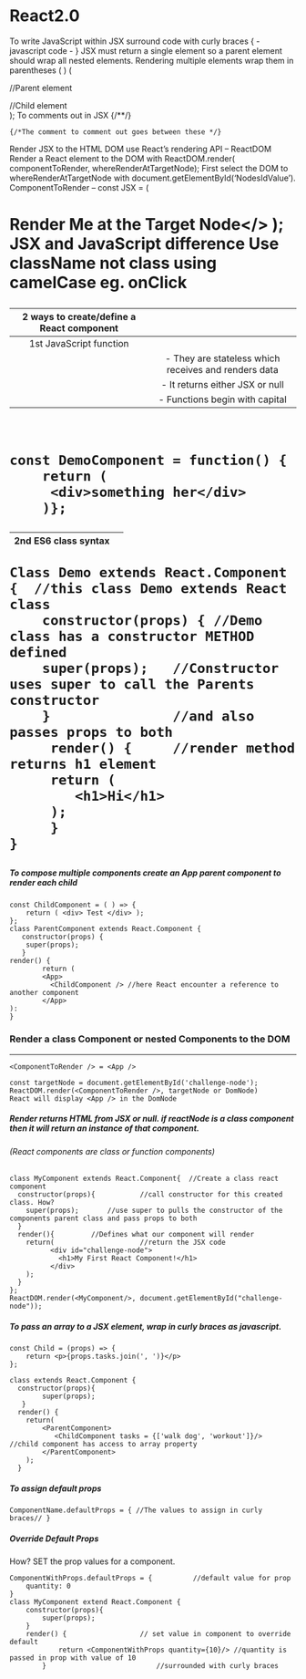 # React2.0

To write JavaScript within JSX surround code with curly braces { - javascript code - }
JSX must return a single element so a parent element should wrap all nested elements.
Rendering multiple elements wrap them in parentheses ( )
( <div> //Parent element
<p></p> //Child element
</div> );
To comments out in JSX {/**/}

`{/*The comment to comment out goes between these */}`
 
Render JSX to the HTML DOM use React’s rendering API – ReactDOM
Render a React element to the DOM with 
ReactDOM.render( componentToRender, whereRenderAtTargetNode);
First select the DOM to whereRenderAtTargetNode with 
	document.getElementById(‘NodesIdValue’).
ComponentToRender – const JSX = ( <h1>Render Me at the Target Node</> );
JSX and JavaScript difference
Use className not class using camelCase eg. onClick

|2 ways to create/define a React component||
|:---:|:--:|
|1st JavaScript function|
||- They are stateless which receives and renders data|
||- It returns either JSX or null|
||- Functions begin with capital|
<br />
		
  	const DemoComponent = function() {
		return (
		 <div>something her</div>
		)};
 
|2nd ES6 class syntax||
|:---:|:--:|

	Class Demo extends React.Component {  //this class Demo extends React class
		constructor(props) { //Demo class has a constructor METHOD defined
		super(props);	//Constructor uses super to call the Parents constructor 
		}				//and also passes props to both
	     render() {		//render method returns h1 element
   		 return (
			<h1>Hi</h1>
  		 );
	     }
	}

##### To compose multiple components create an App parent component to render each child

	const ChildComponent = ( ) => { 
 		return ( <div> Test </div> ); 
   	};
	class ParentComponent extends React.Component {
	   constructor(props) {
		super(props);
	   }
	render() {
	 	    return (
			<App>
			  <ChildComponent /> //here React encounter a reference to another component
			</App>
	):
	}


### Render a class Component or nested Components to the DOM
<hr/>

	<ComponentToRender /> = <App />
	
	const targetNode = document.getElementById('challenge-node');
	ReactDOM.render(<ComponentToRender />, targetNode or DomNode)
	React will display <App /> in the DomNode

##### Render returns HTML from JSX or null. if reactNode is a class component then it will return an instance of that component.

###### (React components are class or function components)


	class MyComponent extends React.Component{  //Create a class react component 
	  constructor(props){			//call constructor for this created class. How?
	    super(props);		//use super to pulls the constructor of the components parent class and pass props to both
	  }
	  render(){			//Defines what our component will render
	    return(						//return the JSX code
	          <div id="challenge-node">
	            <h1>My First React Component!</h1>
	          </div>
	    );
	  }
	};
	ReactDOM.render(<MyComponent/>, document.getElementById("challenge-node"));

##### To pass an array to a JSX element, wrap in curly braces as javascript.

	const Child = (props) => {
  		return <p>{props.tasks.join(', ')}</p>
	};

 	class extends React.Component {
 	  constructor(props){
    		super(props);
	   }
	  render() {
		return(
		 	<ParentComponent>
		   	   <ChildComponent tasks = {['walk dog', 'workout']}/>	//child component has access to array property
			</ParentComponent>
		);
	  }

##### To assign default props
   
 	ComponentName.defaultProps = { //The values to assign in curly braces// }
##### Override Default Props
How? SET the prop values for a component.
    
    ComponentWithProps.defaultProps = {	         //default value for prop
    	quantity: 0
    }
    class MyComponent extend React.Component {
		constructor(props){
 	  	    super(props);
		}
		render() {					// set value in component to override default
    			return <ComponentWithProps quantity={10}/> //quantity is passed in prop with value of 10
    		}							//surrounded with curly braces

 


